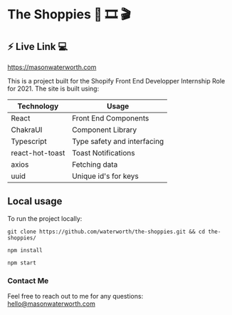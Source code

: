 # The Shoppies 🎥 🎞️ 🎬

## ⚡ Live Link 💻
https://masonwaterworth.com

This is a project built for the Shopify Front End Developper Internship Role for 2021.
The site is built using:

| Technology      | Usage                       |
|-----------------|-----------------------------|
| React           | Front End Components        |
| ChakraUI        | Component Library           |
| Typescript      | Type safety and interfacing |
| react-hot-toast | Toast Notifications         |
| axios           | Fetching data               |
| uuid            | Unique id's for keys        |


## Local usage

To run the project locally: 

`git clone https://github.com/waterworth/the-shoppies.git && cd the-shoppies/`

`npm install`

`npm start`


### Contact Me

Feel free to reach out to me for any questions: 
[hello@masonwaterworth.com](mailto:hello@masonwaterworth.com?subject=The%20Shoppies)

